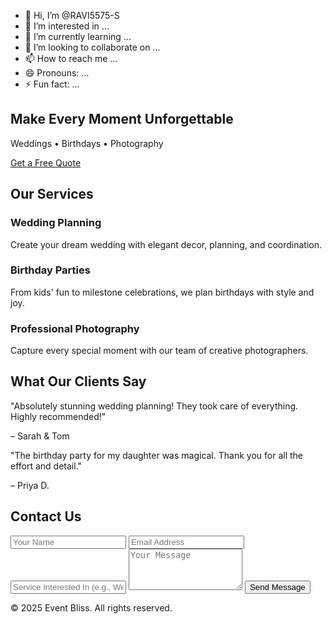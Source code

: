 - 👋 Hi, I’m @RAVI5575-S
- 👀 I’m interested in ...
- 🌱 I’m currently learning ...
- 💞️ I’m looking to collaborate on ...
- 📫 How to reach me ...
- 😄 Pronouns: ...
- ⚡ Fun fact: ...

<!---
RAVI5575-S/RAVI5575-S is a ✨ special ✨ repository because its `README.md` (this file) appears on your GitHub profile.
You can click the Preview link to take a look at your changes.
--->
<!DOCTYPE html>
<html lang="en">
<head>
  <meta charset="UTF-8" />
  <meta name="viewport" content="width=device-width, initial-scale=1.0"/>
  <title>Event Bliss | Wedding, Birthday & Photography</title>
  <script src="https://cdn.tailwindcss.com"></script>
</head>
<body class="bg-white text-gray-800">

  <!-- Hero Section -->
  <section class="bg-[url('https://source.unsplash.com/1600x900/?wedding,event')] bg-cover bg-center h-screen flex items-center justify-center text-white text-center">
    <div class="bg-black bg-opacity-50 p-10 rounded-xl">
      <h1 class="text-4xl md:text-6xl font-bold mb-4">Make Every Moment Unforgettable</h1>
      <p class="text-xl mb-6">Weddings • Birthdays • Photography</p>
      <a href="#contact" class="bg-pink-500 hover:bg-pink-600 text-white py-3 px-6 rounded-xl">Get a Free Quote</a>
    </div>
  </section>

  <!-- Services Section -->
  <section class="py-16 px-6 md:px-20 bg-gray-100">
    <h2 class="text-3xl font-bold text-center mb-12">Our Services</h2>
    <div class="grid grid-cols-1 md:grid-cols-3 gap-8 text-center">
      <div class="bg-white p-6 rounded-xl shadow-md hover:shadow-lg">
        <h3 class="text-xl font-semibold mb-4">Wedding Planning</h3>
        <p>Create your dream wedding with elegant decor, planning, and coordination.</p>
      </div>
      <div class="bg-white p-6 rounded-xl shadow-md hover:shadow-lg">
        <h3 class="text-xl font-semibold mb-4">Birthday Parties</h3>
        <p>From kids' fun to milestone celebrations, we plan birthdays with style and joy.</p>
      </div>
      <div class="bg-white p-6 rounded-xl shadow-md hover:shadow-lg">
        <h3 class="text-xl font-semibold mb-4">Professional Photography</h3>
        <p>Capture every special moment with our team of creative photographers.</p>
      </div>
    </div>
  </section>

  <!-- Testimonials -->
  <section class="py-16 px-6 md:px-20 bg-white">
    <h2 class="text-3xl font-bold text-center mb-12">What Our Clients Say</h2>
    <div class="grid grid-cols-1 md:grid-cols-2 gap-10">
      <div class="bg-gray-100 p-6 rounded-xl shadow-sm">
        <p>"Absolutely stunning wedding planning! They took care of everything. Highly recommended!"</p>
        <p class="mt-4 font-semibold">– Sarah & Tom</p>
      </div>
      <div class="bg-gray-100 p-6 rounded-xl shadow-sm">
        <p>"The birthday party for my daughter was magical. Thank you for all the effort and detail."</p>
        <p class="mt-4 font-semibold">– Priya D.</p>
      </div>
    </div>
  </section>

  <!-- Contact Section -->
  <section id="contact" class="py-16 px-6 md:px-20 bg-pink-50">
    <h2 class="text-3xl font-bold text-center mb-12">Contact Us</h2>
    <form class="max-w-xl mx-auto space-y-6 bg-white p-8 rounded-xl shadow-md">
      <input type="text" placeholder="Your Name" class="w-full p-3 border border-gray-300 rounded-md" required />
      <input type="email" placeholder="Email Address" class="w-full p-3 border border-gray-300 rounded-md" required />
      <input type="text" placeholder="Service Interested In (e.g., Wedding, Photography)" class="w-full p-3 border border-gray-300 rounded-md" required />
      <textarea placeholder="Your Message" class="w-full p-3 border border-gray-300 rounded-md" rows="4" required></textarea>
      <button type="submit" class="bg-pink-500 hover:bg-pink-600 text-white py-3 px-6 rounded-xl w-full">Send Message</button>
    </form>
  </section>

  <!-- Footer -->
  <footer class="text-center py-6 bg-gray-800 text-white mt-10">
    <p>&copy; 2025 Event Bliss. All rights reserved.</p>
  </footer>

</body>
</html>
